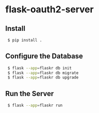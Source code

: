 # flask-oauth2-server

## Install

```bash
 $ pip install .
```

## Configure the Database

```bash
 $ flask --app=flaskr db init
 $ flask --app=flaskr db migrate
 $ flask --app=flaskr db upgrade
```

## Run the Server

```bash
 $ flask --app=flaskr run
```
